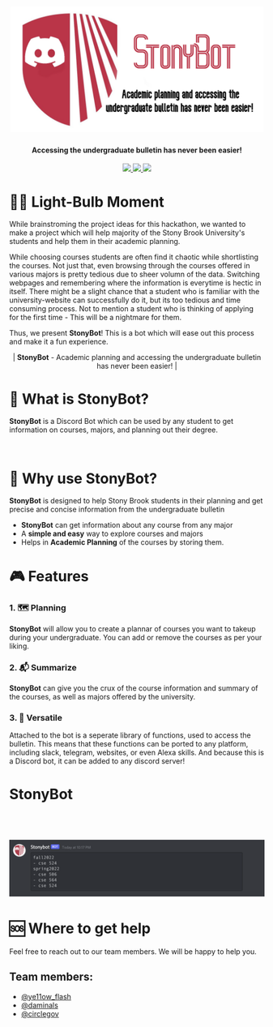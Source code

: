 <h1 align="center">
  <br>
  <a href="https://github.com/Ye11ow-Flash/Hack-CEWIT/blob/main/stonybotlogo-modified.png"><img src="https://github.com/Ye11ow-Flash/Hack-CEWIT/blob/main/stonybotlogo-modified.png" alt="StonyBot" width="500"></a>
<!--   StonyBot -->
</h1>

<!-- ------------------------------------------ -->

<h4 align="center">Accessing the undergraduate bulletin has never been easier!</h4>

<p align="center">
  <a href="https://img.shields.io/badge/python-v3.6%2B-blue">
    <img src="https://img.shields.io/badge/python-v3.6%2B-blue">
  </a>
  
  <a href="https://img.shields.io/badge/json-%20%7B%3B%7D-orange">
    <img src="https://img.shields.io/badge/json-%20%7B%3B%7D-orange">
  </a>
  
  <a href="https://img.shields.io/badge/discord-Bot-9cf?logo=discord">
    <img src="https://img.shields.io/badge/discord-Bot-9cf?logo=discord">
  </a>

</p>

<!-- Demo Video -->

# 🧘‍♀️ Light-Bulb Moment

While brainstroming the project ideas for this hackathon, we wanted to make a project which will help majority of the Stony Brook University's students and help them in their academic planning. 

While choosing courses students are often find it chaotic while shortlisting the courses. Not just that, even browsing through the courses offered in various majors is pretty tedious due to sheer volumn of the data. Switching webpages and remembering where the information is everytime is hectic in itself. There might be a slight chance that a student who is familiar with the university-website can successfully do it, but its too tedious and time consuming process. Not to mention a student who is thinking of applying for the first time - This will be a nightmare for them.

Thus, we present **StonyBot**! This is a bot which will ease out this process and make it a fun experience.

<p align="center"> | <b>StonyBot</b>  -  Academic planning and accessing the undergraduate bulletin has never been easier! |</p>

# 👀 What is StonyBot?

**StonyBot** is a Discord Bot which can be used by any student to get information on courses, majors, and planning out their degree.

<br>


# 🤖 Why use StonyBot?

**StonyBot** is designed to help Stony Brook students in their planning and get precise and concise information from the undergraduate bulletin

- **StonyBot** can get information about any course from any major
- A **simple and easy** way to explore courses and majors
- Helps in **Academic Planning** of the courses by storing them.

# 🎮 Features

### 1. 🗺 Planning

**StonyBot** will allow you to create a plannar of courses you want to takeup during your undergraduate. You can add or remove the courses as per your liking.

### 2. 📬 Summarize

**StonyBot** can give you the crux of the course information and summary of the courses, as well as majors offered by the university.

### 3. 🚀 Versatile

Attached to the bot is a seperate library of functions, used to access the bulletin. This means that these functions can be ported to any platform, including slack, telegram, websites, or even Alexa skills. And because this is a Discord bot, it can be added to any discord server!

# StonyBot

<h1 align="center">
  <br>
  <a href="https://github.com/Ye11ow-Flash/Hack-CEWIT/blob/main/BotReply.png"><img src="https://github.com/Ye11ow-Flash/Hack-CEWIT/blob/main/BotReply.png" alt="HackerGuide" width="800"></a>
<!--   <br>
  Json Schema
  <br> -->
</h1>



# 🆘 Where to get help

Feel free to reach out to our team members. We will be happy to help you.

## Team members:
- [@ye11ow_flash](https://www.linkedin.com/in/jaineel97/)
- [@daminals](https://www.linkedin.com/in/danielkogan123/)
- [@circlegov](https://www.linkedin.com/in/david-levin-361a58185)

